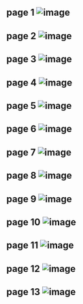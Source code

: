 page 1
![image](https://github.com/SU-sumico/dlj/assets/130117169/c9cc7a34-b236-4c4a-81fb-a26c5569db28)
---
page 2
![image](https://github.com/SU-sumico/dlj/assets/130117169/3ff11605-3c1e-4a85-9767-fbaf7510ab69)
---
page 3
![image](https://github.com/SU-sumico/dlj/assets/130117169/7925361b-ac01-46e7-92c3-f9990325085d)
---
page 4
![image](https://github.com/SU-sumico/dlj/assets/130117169/9f252b7c-16e2-423c-a398-7048108b01aa)
---
page 5
![image](https://github.com/SU-sumico/dlj/assets/130117169/4a6297b4-551a-4b5a-8730-0819ea581c29)
---
page 6
![image](https://github.com/SU-sumico/dlj/assets/130117169/134b1689-c9d0-4a8f-b0e1-b085ea439f97)
---
page 7
![image](https://github.com/SU-sumico/dlj/assets/130117169/7603f77b-f584-49be-ae95-7576a27f09e3)
---
page 8
![image](https://github.com/SU-sumico/dlj/assets/130117169/ba14b44b-12a4-480f-8e91-c0aea0cd79cf)
---
page 9
![image](https://github.com/SU-sumico/dlj/assets/130117169/f880b1f2-9b26-40e5-88de-daa871a92712)
---
page 10
![image](https://github.com/SU-sumico/dlj/assets/130117169/5e942752-1dd1-4b2c-beee-dc42f1428be8)
---
page 11
![image](https://github.com/SU-sumico/dlj/assets/130117169/5c7f3eea-e13c-47ff-aab3-eb89eebf82f9)
---
page 12
![image](https://github.com/SU-sumico/dlj/assets/130117169/f91bac55-9d73-428d-ab39-15b0f416ea1a)
---
page 13
![image](https://github.com/SU-sumico/dlj/assets/130117169/52c80b08-fa8d-4dfc-8778-e59076c717ab)
---

